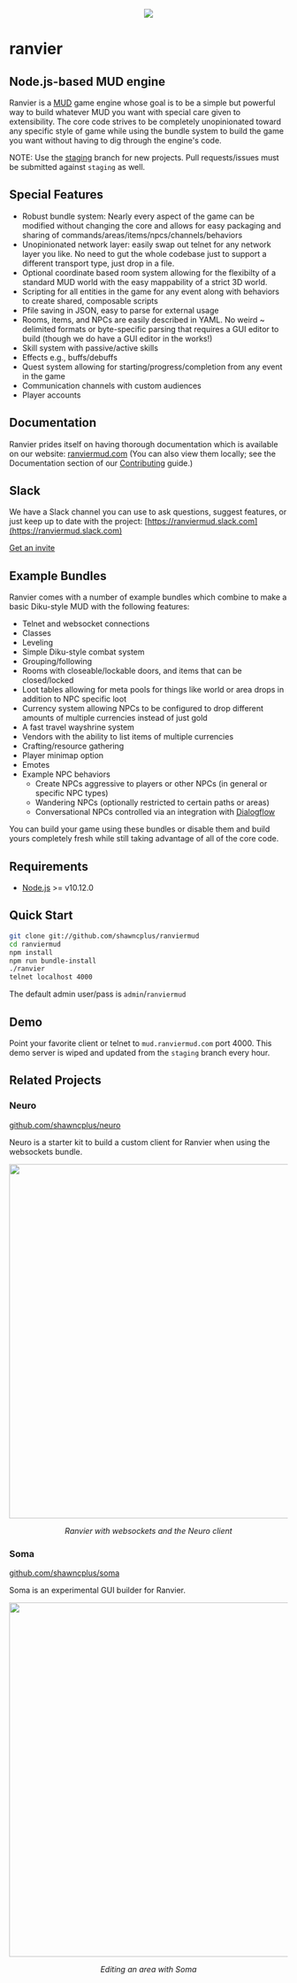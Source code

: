 <p align="center"><img class="readme-logo" src="https://raw.githubusercontent.com/shawncplus/ranviermud/staging/resources/logo.png"></p>

# ranvier

## Node.js-based MUD engine

Ranvier is a [MUD](https://en.wikipedia.org/wiki/MUD) game engine whose goal is to be a simple but powerful way to build whatever MUD you want with special care given to extensibility. The core code strives to be completely unopinionated toward any specific style of game while using the bundle system to build the game you want without having to dig through the engine's code.

NOTE: Use the [staging](https://github.com/shawncplus/ranviermud/tree/staging) branch for new projects. Pull requests/issues must be submitted against `staging` as well.

## Special Features

* Robust bundle system: Nearly every aspect of the game can be modified without changing the core and allows for easy
  packaging and sharing of commands/areas/items/npcs/channels/behaviors
* Unopinionated network layer: easily swap out telnet for any network layer you like. No need to gut the whole codebase
  just to support a different transport type, just drop in a file.
* Optional coordinate based room system allowing for the flexibilty of a standard MUD world with the easy mappability of
  a strict 3D world.
* Scripting for all entities in the game for any event along with behaviors to create shared, composable scripts
* Pfile saving in JSON, easy to parse for external usage
* Rooms, items, and NPCs are easily described in YAML. No weird ~ delimited formats or byte-specific parsing that requires a
  GUI editor to build (though we do have a GUI editor in the works!)
* Skill system with passive/active skills
* Effects e.g., buffs/debuffs
* Quest system allowing for starting/progress/completion from any event in the game
* Communication channels with custom audiences
* Player accounts

## Documentation

Ranvier prides itself on having thorough documentation which is available on our website: [ranviermud.com](http://www.ranviermud.com)
(You can also view them locally; see the Documentation section of our [Contributing](http://www.ranviermud.com/contributing/#documentation) guide.)

## Slack

We have a Slack channel you can use to ask questions, suggest features, or just keep up to date with the project: [https://ranviermud.slack.com](https://ranviermud.slack.com)

[Get an invite](https://join.slack.com/t/ranviermud/shared_invite/enQtMzczMDU3MDkxODc5LWVjZmUwNjBmNGFjYjZjOTM2OTcyMDMzZTJjZmNlOWZjNWJmNjVmMTg4ODFmOWQ3Yjg2Y2U5OTIyYTgyZTE2ZTA)


## Example Bundles

Ranvier comes with a number of example bundles which combine to make a basic Diku-style MUD with the following
features:

* Telnet and websocket connections
* Classes
* Leveling
* Simple Diku-style combat system
* Grouping/following
* Rooms with closeable/lockable doors, and items that can be closed/locked
* Loot tables allowing for meta pools for things like world or area drops in addition to NPC specific loot
* Currency system allowing NPCs to be configured to drop different amounts of multiple currencies instead of just gold
* A fast travel wayshrine system
* Vendors with the ability to list items of multiple currencies
* Crafting/resource gathering
* Player minimap option
* Emotes
* Example NPC behaviors
  * Create NPCs aggressive to players or other NPCs (in general or specific NPC types)
  * Wandering NPCs (optionally restricted to certain paths or areas)
  * Conversational NPCs controlled via an integration with [Dialogflow](https://dialogflow.com)

You can build your game using these bundles or disable them and build yours completely fresh while still taking
advantage of all of the core code.

## Requirements

* [Node.js](https://nodejs.org) >= v10.12.0

## Quick Start

```sh
git clone git://github.com/shawncplus/ranviermud
cd ranviermud
npm install
npm run bundle-install
./ranvier
telnet localhost 4000
```

The default admin user/pass is `admin`/`ranviermud`

## Demo

Point your favorite client or telnet to `mud.ranviermud.com` port 4000. This demo server is wiped and updated from the `staging` branch every hour.

## Related Projects

### Neuro

[github.com/shawncplus/neuro](https://github.com/shawncplus/neuro)

Neuro is a starter kit to build a custom client for Ranvier when using the websockets bundle.

<p align="center">
  <img width="640" src="https://raw.githubusercontent.com/shawncplus/neuro/master/assets/demo.gif" />
</p>
<div style="text-align: center"><em>Ranvier with websockets and the Neuro client</em></div>

### Soma

[github.com/shawncplus/soma](https://github.com/shawncplus/soma)

Soma is an experimental GUI builder for Ranvier.

<p align="center">
  <img width="640" src="https://raw.githubusercontent.com/shawncplus/soma/master/assets/screenshot.png" />
</p>
<div style="text-align: center"><em>Editing an area with Soma</em></div>
